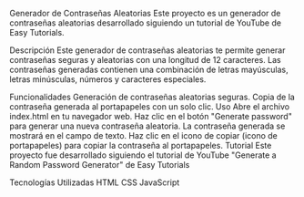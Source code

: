 Generador de Contraseñas Aleatorias
Este proyecto es un generador de contraseñas aleatorias desarrollado siguiendo un tutorial de YouTube de Easy Tutorials.

Descripción
Este generador de contraseñas aleatorias te permite generar contraseñas seguras y aleatorias con una longitud de 12 caracteres. Las contraseñas generadas contienen una combinación de letras mayúsculas, letras minúsculas, números y caracteres especiales.

Funcionalidades
Generación de contraseñas aleatorias seguras.
Copia de la contraseña generada al portapapeles con un solo clic.
Uso
Abre el archivo index.html en tu navegador web.
Haz clic en el botón "Generate password" para generar una nueva contraseña aleatoria.
La contraseña generada se mostrará en el campo de texto.
Haz clic en el icono de copiar (icono de portapapeles) para copiar la contraseña al portapapeles.
Tutorial
Este proyecto fue desarrollado siguiendo el tutorial de YouTube "Generate a Random Password Generator" de Easy Tutorials

Tecnologías Utilizadas
HTML
CSS
JavaScript


